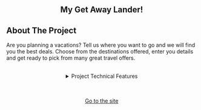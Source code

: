 <br />
<div align="center">

<h2 align="center">My Get Away Lander!</h2>
</div>

<!-- ABOUT THE PROJECT -->
## About The Project

Are you planning a vacations? Tell us where you want to go and we will find you the best deals.
Choose from the destinations offered, enter you details and get ready to pick from many great travel offers.

<br />
<div align ="center">
    <details>
    <summary>Project Technical Features</summary>
    <br />
     <ol align="center">
    <li>Custom logging to file service using dependecy injection</li>
    <li>CRUD RestApi using Entity Framework.</li>
    <li>MVC Frontend deployed to Azure platform.</li>
    <li>PostGres Database connection.</li>
    </ol>
    </details>
    <br />
</div>
<br />
<div align="center">
<p><a href="https://github.com/github_username/repo_name">Go to the site</a></p>
</div>

